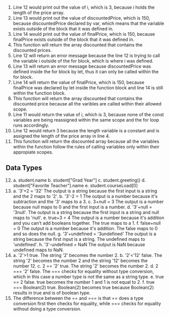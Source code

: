 1. Line 12 would print out the value of i, which is 3, because i holds the length of the price array. 
2. Line 13 would print out the value of discountedPrice, which is 150, because discountedPrice declared by var, which means that the variable exists outside of the block that it was defined in. 
3. Line 14 would print out the value of finalPrice, which is 150, because finalPrice exists outside of the block that it was defined in. 
4. This function will return the array discounted that contains the discounted prices. 
5. Line 12 will return an error message because the line 12 is trying to call the variable i outside of the for block, which is where i was defined. 
6. Line 13 will return an error message because discountedPrice was defined inside the for block by let, thus it can only be called within the for block. 
7. Line 14 will return the value of finalPrice, which is 150, because finalPrice was declared by let inside the function block and line 14 is still within the function block.  
8. This function will return the array discounted that contains the discounted price because all the varibles are called within their allowed scope.
9. Line 11 would return the value of i, which is 3, because none of the const variables are being reassigned within the same scope and the for loop runs accordingly. 
10. Line 12 would return 3 because the length variable is a constant and is assigned the length of the price array in line 4. 
11. This function will return the discounted array because all the variables within the function follow the rules of calling variables only within their appropiate scopes. 
## Data Types
12. 
    a. student.name
    b. student["Grad Year"]
    c. student.greeting()
    d. student["Favorite Teacher"].name
    e. student.courseLoad[0]
13. 
    a. '3'+2 = '32'
        The output is a string because the first input is a string and the 2 maps to '2'.
    b. '3'-2 = 1
        The output is a number because it's subtraction and the '3' maps to a 3.
    c. 3+null = 3
        The output is a number because null maps to 0 and the first input is a number.
    d. '3'+null = '3null'.
        The output is a string because the first input is a string and null maps to 'null'.
    e. true+3 = 4
        The output is a number because it's addition and you can't add booleans together. The true maps to a 1. 
    f. false+null = 0
        The output is a number because it's addition. The false maps to 0 and so does the null.
    g. '3'+undefined = '3undefined'
        The output is a string because the first input is a string. The undefined maps to 'undefined'.
    h. '3'-undefined = NaN
        The output is NaN because undefined maps to NaN. 
14. 
    a. '2'>1
        true. The string '2' becomes the number 2. 
    b. '2'<'12'
        false. The string '2' becomes the number 2 and the string '12' becomes the number 12.
    c. 2 == '2'
        true. The string '2' becomes the number 2. 
    d. 2 === '2'
        false. The === checks for equality without type conversion, which in this case a number type is not the same as a string type. 
    e. true == 2
        false. true becomes the number 1 and 1 is not equal to 2. 
    f. true === Boolean(2)
        true. Boolean(2) becomes true because Boolean(2) results in true and is of boolean type. 
15. The difference between the == and === is that == does a type conversion first then checks for equality, while === checks for equality without doing a type conversion. 
  